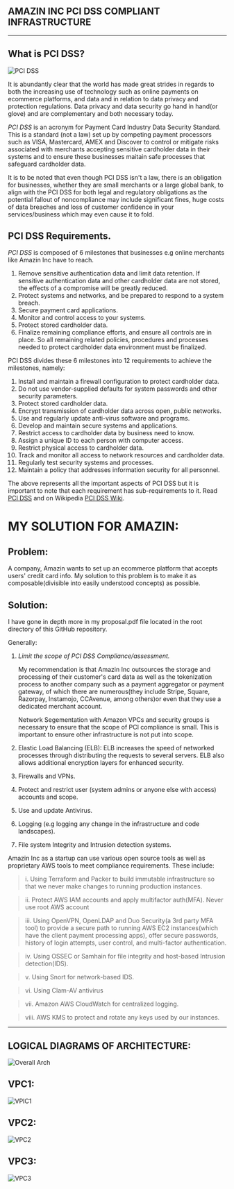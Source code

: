 AMAZIN INC PCI DSS COMPLIANT INFRASTRUCTURE
---
---


## What is PCI DSS?
![PCI DSS](/images/pci-logo.jpeg)

It is abundantly clear that the world has made great strides in regards to both the increasing use of technology such as online payments on ecommerce platforms, and data and in relation to data privacy and protection regulations. Data privacy and data security go hand in hand(or glove) and are complementary and both necessary today.

_PCI DSS_ is an acronym for Payment Card Industry Data Security Standard. This is a standard (not a law) set up by competing payment processors such as VISA, Mastercard, AMEX and Discover to control or mitigate risks associated with merchants accepting sensitive cardholder data in their systems and to ensure these businesses maitain safe processes that safeguard cardholder data.

It is to be noted that even though PCI DSS isn't a law, there is an obligation for businesses, whether they are small merchants or a large global bank, to align with the PCI DSS for both legal and regulatory obligations as the potential fallout of noncompliance may include significant fines, huge costs of data breaches and loss of customer confidence in your services/business which may even cause it to fold.


## PCI DSS Requirements.
_PCI DSS_ is composed of 6 milestones that businesses e.g online merchants like Amazin Inc have to reach.
1. Remove sensitive authentication data and limit data retention. If sensitive authentication data and other cardholder data are not stored, the effects of a compromise will be greatly reduced.
2. Protect systems and networks, and be prepared to respond to a system breach.
3. Secure payment card applications.
4. Monitor and control access to your systems.
5. Protect stored cardholder data.
6. Finalize remaining compliance efforts, and ensure all controls are in place. So all remaining related policies, procedures and processes needed to protect cardholder data environment must be finalized.


PCI DSS divides these 6 milestones into 12 requirements to achieve the milestones, namely:
1. Install and maintain a firewall configuration to protect cardholder data.
2. Do not use vendor-supplied defaults for system passwords and other security parameters.
3. Protect stored cardholder data.
4. Encrypt transmission of cardholder data across open, public networks.
5. Use and regularly update anti-virus software and programs.
6. Develop and maintain secure systems and applications.
7. Restrict access to cardholder data by business need to know.
8. Assign a unique ID to each person with computer access.
9. Restrict physical access to cardholder data.
10. Track and monitor all access to network resources and cardholder data.
11. Regularly test security systems and processes.
12. Maintain a policy that addresses information security for all personnel.

The above represents all the important aspects of PCI DSS but it is important to note that each requirement has sub-requirements to it. Read [PCI DSS](https://www.pcisecuritystandards.org/document_library) and on Wikipedia [PCI DSS Wiki](https://en.wikipedia.org/wiki/PCI_DSS).


# MY SOLUTION FOR AMAZIN:

## Problem:

A company, Amazin wants to set up an ecommerce platform that accepts users' credit card info.
My solution to this problem is to make it as composable(divisible into easily understood concepts) as possible.

## Solution:

I have gone in depth more in my proposal.pdf file located in the root directory of this GitHub repository.

Generally:

1. _Limit the scope of PCI DSS Compliance/assessment._

   My recommendation is that Amazin Inc outsources the storage and processing of their customer's card data as well as the tokenization process to another company such as a payment aggregator or payment gateway, of which there are numerous(they include Stripe, Square, Razorpay, Instamojo, CCAvenue, among others)or even that they use a dedicated merchant account.

   Network Segementation with Amazon VPCs and security groups is necessary to ensure that the scope of PCI compliance is small. This is important to ensure other infrastructure is not put into scope.
2. Elastic Load Balancing (ELB): ELB increases the speed of networked processes through distributing the requests to several servers. ELB also allows additional encryption layers for enhanced security.
3. Firewalls and VPNs.
4. Protect and restrict user (system admins or anyone else with access) accounts and scope.
5. Use and update Antivirus.
6. Logging (e.g logging any change in the infrastructure and code landscapes).
7. File system Integrity and Intrusion detection systems.


Amazin Inc as a startup can use various open source tools as well as proprietary AWS tools to meet compliance requirements. These include: 
> i. Using Terraform and Packer to build immutable infrastructure so that we never make changes to running production instances.

> ii. Protect AWS IAM accounts and apply multifactor auth(MFA). Never use root AWS account

> iii. Using OpenVPN, OpenLDAP and Duo Security(a 3rd party MFA tool) to provide a secure path to running AWS EC2 instances(which have the client payment processing apps), offer secure passwords, history of login attempts, user control, and multi-factor authentication.

> iv. Using OSSEC or Samhain for file integrity and host-based Intrusion detection(IDS).

> v. Using Snort for network-based IDS.

> vi. Using Clam-AV antivirus

> vii. Amazon AWS CloudWatch for centralized logging.

> viii. AWS KMS to protect and rotate any keys used by our instances.

---
## LOGICAL DIAGRAMS OF ARCHITECTURE:

![Overall Arch](/images/Subnets.png)


## VPC1:

![VPIC1](/images/vpc1.png)


## VPC2:

![VPC2](/images/monitoring_metrics.png)

## VPC3:

![VPC3](/images/vpc3.png)


